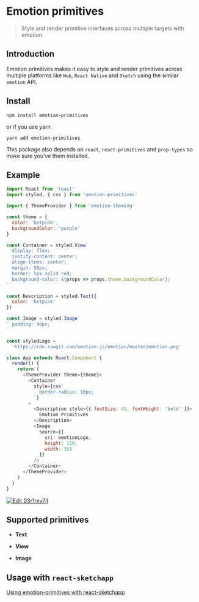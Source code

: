 # Emotion primitives

> Style and render primitive interfaces across multiple targets with emotion

## Introduction

Emotion primitives makes it easy to style and render primitives across multiple platforms like `Web`, `React Native` and `Sketch` using the similar `emotion` API.

## Install

```
npm install emotion-primitives
```

or if you use yarn

```
yarn add emotion-primitives
```

This package also depends on `react`, `react-primitives` and `prop-types` so make sure you've them installed.

## Example

```js
import React from 'react'
import styled, { css } from 'emotion-primitives'

import { ThemeProvider } from 'emotion-theming'

const theme = {
  color: 'hotpink',
  backgroundColor: 'purple'
}

const Container = styled.View`
  display: flex;
  justify-content: center;
  align-items: center;
  margin: 50px;
  border: 5px solid red;
  background-color: ${props => props.theme.backgroundColor};
`

const Description = styled.Text({
  color: 'hotpink'
})

const Image = styled.Image`
  padding: 40px;
`

const styledLogo =
  'https://cdn.rawgit.com/emotion-js/emotion/master/emotion.png'

class App extends React.Component {
  render() {
    return (
      <ThemeProvider theme={theme}>
        <Container
          style={css`
            border-radius: 10px;
          `}
        >
          <Description style={{ fontSize: 45, fontWeight: 'bold' }}>
            Emotion Primitives
          </Description>
          <Image
            source={{
              uri: emotionLogo,
              height: 150,
              width: 150
            }}
          />
        </Container>
      </ThemeProvider>
    )
  }
}
```

[![Edit 03r1rxv7jl](https://codesandbox.io/static/img/play-codesandbox.svg)](https://codesandbox.io/s/03r1rxv7jl)

## Supported primitives

* **Text**

* **View**

* **Image**

## Usage with `react-sketchapp`

[Using emotion-primitives with react-sketchapp](https://github.com/airbnb/react-sketchapp/tree/master/examples/emotion)
